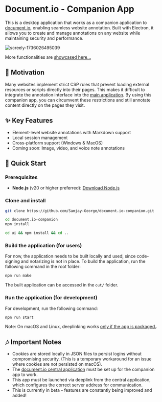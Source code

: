 # Document.io - Companion App

This is a desktop application that works as a companion application to [document.io](https://github.com/Sanjay-George/document.io), enabling seamless website annotation. Built with Electron, it allows you to create and manage annotations on any website while maintaining security and performance.

![screely-1736026495039](https://github.com/user-attachments/assets/ce662841-0d6c-4f37-a9a9-1f901253af69)

More functionalities are [showcased here...](https://github.com/Sanjay-George/document.io-companion/wiki/Showcase)


## 🎯 Motivation

Many websites implement strict CSP rules that prevent loading external resources or scripts directly into their pages. This makes it difficult to integrate the annotation interface into the [main application](https://github.com/Sanjay-George/document.io). By using this companion app, you can circumvent these restrictions and still annotate content directly on the pages they visit. 

## ✨ Key Features

- Element-level website annotations with Markdown support
- Local session management
- Cross-platform support (Windows & MacOS)
- Coming soon: Image, video, and voice note annotations

## 🚀 Quick Start

### Prerequisites
- **Node.js** (v20 or higher preferred): [Download Node.js](https://nodejs.org/)

### Clone and install   

```bash
git clone https://github.com/Sanjay-George/document.io-companion.git

cd document.io-companion
npm install

cd ui && npm install && cd ..
```

### Build the application (for users)
For now, the application needs to be built locally and used, since code-signing and notarizing is not in place. To build the application, run the following command in the root folder:

```bash
npm run make
```

The built application can be accessed in the `out/` folder. 

###  Run the application (for development)
For development, run the following command:

```bash
npm run start
```

Note: On macOS and Linux, deeplinking works [only if the app is packaged.](https://www.electronjs.org/docs/latest/tutorial/launch-app-from-url-in-another-app#packaging).


## 🎶 Important Notes
- Cookies are stored locally in JSON files to persist logins without compromising security. (This is a temporary workaround for an issue where cookies are not persisted on macOS).
- The [document.io central application](https://github.com/Sanjay-George/document.io) must be set up for the companion app to work.
- This app must be launched via deeplink from the central application, which configures the correct server address for communication.
- This is currently in beta - features are constantly being improved and added!



